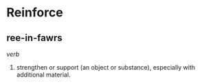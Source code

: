# Reinforce

## ree-in-fawrs

_verb_

1. strengthen or support (an object or substance), especially with additional material.
